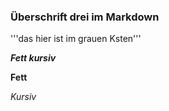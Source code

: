 ### Überschrift drei im Markdown

'''das hier ist im grauen Ksten'''

***Fett kursiv***

**Fett**

*Kursiv*


